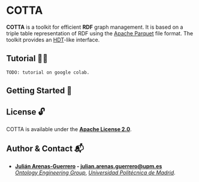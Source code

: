 # COTTA

**COTTA** is a toolkit for efficient **RDF** graph management. It is based on a triple table representation of RDF using the [Apache Parquet](https://parquet.apache.org/) file format. The toolkit provides an [HDT](https://www.rdfhdt.org/)-like interface.

## Tutorial :woman_teacher:

```
TODO: tutorial on google colab.
```

## Getting Started :rocket:


## License :unlock:

COTTA is available under the **[Apache License 2.0](https://github.com/morph-kgc/morph-kgc/blob/main/LICENSE)**.

## Author & Contact :mailbox_with_mail:

- **[Julián Arenas-Guerrero](https://github.com/arenas-guerrero-julian/) - [julian.arenas.guerrero@upm.es](mailto:julian.arenas.guerrero@upm.es)**  
*[Ontology Engineering Group](https://oeg.fi.upm.es)*, *[Universidad Politécnica de Madrid](https://www.upm.es/internacional)*.